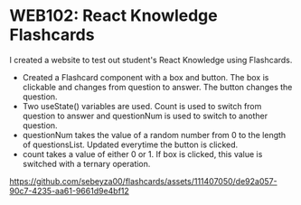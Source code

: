 # WEB102: React Knowledge Flashcards

I created a website to test out student's React Knowledge using Flashcards.

- Created a Flashcard component with a box and button. The box is clickable and changes from question to answer. The button changes the question.
- Two useState() variables are used. Count is used to switch from question to answer and questionNum is used to switch to another question.
- questionNum takes the value of a random number from 0 to the length of questionsList. Updated everytime the button is clicked.
- count takes a value of either 0 or 1. If box is clicked, this value is switched with a ternary operation.



https://github.com/sebeyza00/flashcards/assets/111407050/de92a057-90c7-4235-aa61-9661d9e4bf12



